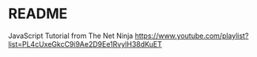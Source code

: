# README
JavaScript Tutorial from The Net Ninja
https://www.youtube.com/playlist?list=PL4cUxeGkcC9i9Ae2D9Ee1RvylH38dKuET
